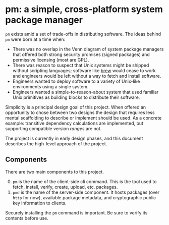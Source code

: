 # pm: a simple, cross-platform system package manager

`pm` exists amid a set of trade-offs in distributing software. The ideas behind
`pm` were born at a time when:

- There was no overlap in the Venn diagram of system package managers that
  offered both strong security promises (signed packages) and permissive
  licensing (most are GPL).
- There was reason to suspect that Unix systems might be shipped without
  scripting languages; software like [brew](https://brew.sh) would cease to
  work and engineers would be left without a way to fetch and install software.
- Engineers wanted to deploy software to a variety of Unix-like environments
  using a single system.
- Engineers wanted a simple-to-reason-about system that used familiar Unix
  primitives as building blocks to distribute their software.

Simplicity is a principal design goal of this project. When offered an
opportunity to chose between two designs the design that requires less mental
scaffolding to describe or implement should be used. As a concrete example:
transitive dependency calculations are implemented, but supporting compatible
version *ranges* are not.

The project is currently in early design phases, and this document describes
the high-level approach of the project.

## Components

There are two main components to this project.

0. `pm` is the name of the client-side cli command. This is the tool used to
   fetch, install, verify, create, upload, etc. packages.
0. `pmd` is the name of the server-side component. It hosts packages (over
   `http` for now), available package metadata, and cryptographic public key
   information to clients.

Securely installing the `pm` command is important. Be sure to verify its
contents before use.
